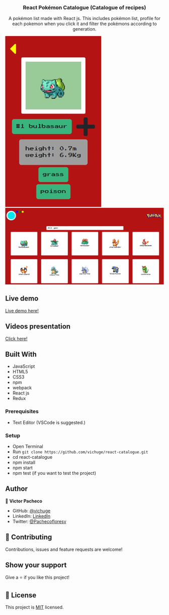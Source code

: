 <h3 align="center">React Pokémon Catalogue (Catalogue of recipes)</h3>

<p align="center">A pokémon list made with React js. This includes pokémon list, profile for each pokemon when you click it and filter the pokémons according to generation.</p>

![screenshot](/screenshots/Screenshot_2.png)
![screenshot](/screenshots/Screenshot_1.png)

## Live demo

[Live demo here!](https://vichuge.github.io/react-catalogue/)

## Videos presentation

[Click here!](https://gist.github.com/vichuge/9bbb172a224718d6dc61953590f973ab)

## Built With

- JavaScript
- HTML5
- CSS3
- npm
- webpack
- React js
- Redux

### Prerequisites

- Text Editor (VSCode is suggested.)

### Setup

- Open Terminal
- Run `git clone https://github.com/vichuge/react-catalogue.git`
- cd react-catalogue
- npm install
- npm start
- npm test (if you want to test the project)

## Author

👤 **Victor Pacheco**

- GitHub: [@vichuge](https://github.com/vichuge)
- LinkedIn: [LinkedIn](https://www.linkedin.com/in/victorpachecoflores/)
- Twitter: [@Pachecofloresv](https://twitter.com/Pachecofloresv)


## 🤝 Contributing

Contributions, issues and feature requests are welcome! 


## Show your support

Give a ⭐️ if you like this project!

## 📝 License

This project is [MIT](./LICENSE) licensed.
